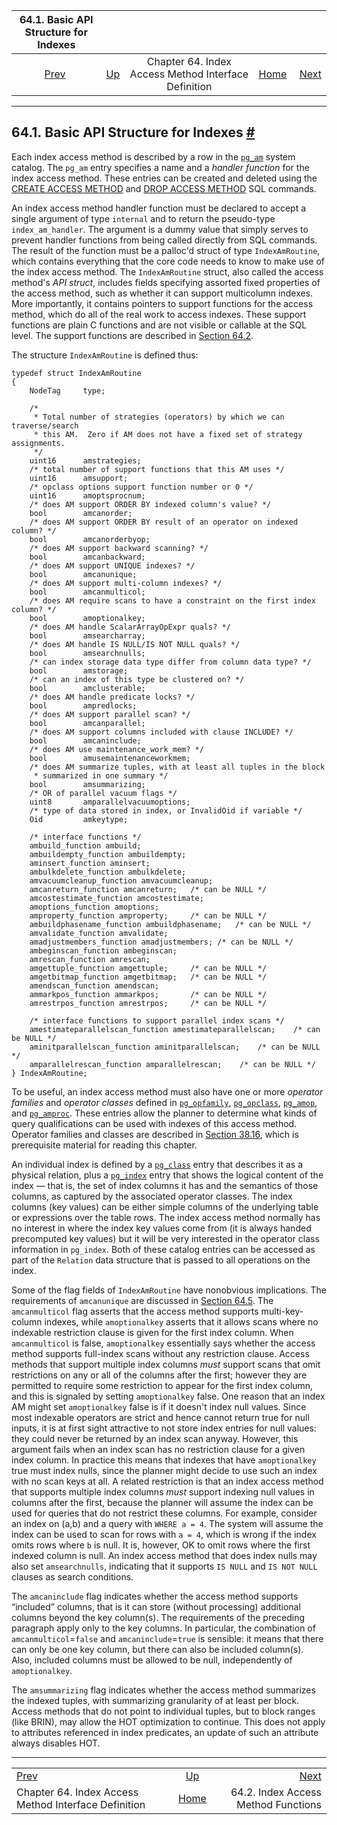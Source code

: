 <!--?xml version="1.0" encoding="UTF-8" standalone="no"?-->

|                     64.1. Basic API Structure for Indexes                    |                                                                           |                                                      |                                                       |                                                                     |
| :--------------------------------------------------------------------------: | :------------------------------------------------------------------------ | :--------------------------------------------------: | ----------------------------------------------------: | ------------------------------------------------------------------: |
| [Prev](indexam.html "Chapter 64. Index Access Method Interface Definition")  | [Up](indexam.html "Chapter 64. Index Access Method Interface Definition") | Chapter 64. Index Access Method Interface Definition | [Home](index.html "PostgreSQL 17devel Documentation") |  [Next](index-functions.html "64.2. Index Access Method Functions") |

***

## 64.1. Basic API Structure for Indexes [#](#INDEX-API)

Each index access method is described by a row in the [`pg_am`](catalog-pg-am.html "53.3. pg_am") system catalog. The `pg_am` entry specifies a name and a *handler function* for the index access method. These entries can be created and deleted using the [CREATE ACCESS METHOD](sql-create-access-method.html "CREATE ACCESS METHOD") and [DROP ACCESS METHOD](sql-drop-access-method.html "DROP ACCESS METHOD") SQL commands.

An index access method handler function must be declared to accept a single argument of type `internal` and to return the pseudo-type `index_am_handler`. The argument is a dummy value that simply serves to prevent handler functions from being called directly from SQL commands. The result of the function must be a palloc'd struct of type `IndexAmRoutine`, which contains everything that the core code needs to know to make use of the index access method. The `IndexAmRoutine` struct, also called the access method's *API struct*, includes fields specifying assorted fixed properties of the access method, such as whether it can support multicolumn indexes. More importantly, it contains pointers to support functions for the access method, which do all of the real work to access indexes. These support functions are plain C functions and are not visible or callable at the SQL level. The support functions are described in [Section 64.2](index-functions.html "64.2. Index Access Method Functions").

The structure `IndexAmRoutine` is defined thus:

    typedef struct IndexAmRoutine
    {
        NodeTag     type;

        /*
         * Total number of strategies (operators) by which we can traverse/search
         * this AM.  Zero if AM does not have a fixed set of strategy assignments.
         */
        uint16      amstrategies;
        /* total number of support functions that this AM uses */
        uint16      amsupport;
        /* opclass options support function number or 0 */
        uint16      amoptsprocnum;
        /* does AM support ORDER BY indexed column's value? */
        bool        amcanorder;
        /* does AM support ORDER BY result of an operator on indexed column? */
        bool        amcanorderbyop;
        /* does AM support backward scanning? */
        bool        amcanbackward;
        /* does AM support UNIQUE indexes? */
        bool        amcanunique;
        /* does AM support multi-column indexes? */
        bool        amcanmulticol;
        /* does AM require scans to have a constraint on the first index column? */
        bool        amoptionalkey;
        /* does AM handle ScalarArrayOpExpr quals? */
        bool        amsearcharray;
        /* does AM handle IS NULL/IS NOT NULL quals? */
        bool        amsearchnulls;
        /* can index storage data type differ from column data type? */
        bool        amstorage;
        /* can an index of this type be clustered on? */
        bool        amclusterable;
        /* does AM handle predicate locks? */
        bool        ampredlocks;
        /* does AM support parallel scan? */
        bool        amcanparallel;
        /* does AM support columns included with clause INCLUDE? */
        bool        amcaninclude;
        /* does AM use maintenance_work_mem? */
        bool        amusemaintenanceworkmem;
        /* does AM summarize tuples, with at least all tuples in the block
         * summarized in one summary */
        bool        amsummarizing;
        /* OR of parallel vacuum flags */
        uint8       amparallelvacuumoptions;
        /* type of data stored in index, or InvalidOid if variable */
        Oid         amkeytype;

        /* interface functions */
        ambuild_function ambuild;
        ambuildempty_function ambuildempty;
        aminsert_function aminsert;
        ambulkdelete_function ambulkdelete;
        amvacuumcleanup_function amvacuumcleanup;
        amcanreturn_function amcanreturn;   /* can be NULL */
        amcostestimate_function amcostestimate;
        amoptions_function amoptions;
        amproperty_function amproperty;     /* can be NULL */
        ambuildphasename_function ambuildphasename;   /* can be NULL */
        amvalidate_function amvalidate;
        amadjustmembers_function amadjustmembers; /* can be NULL */
        ambeginscan_function ambeginscan;
        amrescan_function amrescan;
        amgettuple_function amgettuple;     /* can be NULL */
        amgetbitmap_function amgetbitmap;   /* can be NULL */
        amendscan_function amendscan;
        ammarkpos_function ammarkpos;       /* can be NULL */
        amrestrpos_function amrestrpos;     /* can be NULL */

        /* interface functions to support parallel index scans */
        amestimateparallelscan_function amestimateparallelscan;    /* can be NULL */
        aminitparallelscan_function aminitparallelscan;    /* can be NULL */
        amparallelrescan_function amparallelrescan;    /* can be NULL */
    } IndexAmRoutine;

To be useful, an index access method must also have one or more *operator families* and *operator classes* defined in [`pg_opfamily`](catalog-pg-opfamily.html "53.35. pg_opfamily"), [`pg_opclass`](catalog-pg-opclass.html "53.33. pg_opclass"), [`pg_amop`](catalog-pg-amop.html "53.4. pg_amop"), and [`pg_amproc`](catalog-pg-amproc.html "53.5. pg_amproc"). These entries allow the planner to determine what kinds of query qualifications can be used with indexes of this access method. Operator families and classes are described in [Section 38.16](xindex.html "38.16. Interfacing Extensions to Indexes"), which is prerequisite material for reading this chapter.

An individual index is defined by a [`pg_class`](catalog-pg-class.html "53.11. pg_class") entry that describes it as a physical relation, plus a [`pg_index`](catalog-pg-index.html "53.26. pg_index") entry that shows the logical content of the index — that is, the set of index columns it has and the semantics of those columns, as captured by the associated operator classes. The index columns (key values) can be either simple columns of the underlying table or expressions over the table rows. The index access method normally has no interest in where the index key values come from (it is always handed precomputed key values) but it will be very interested in the operator class information in `pg_index`. Both of these catalog entries can be accessed as part of the `Relation` data structure that is passed to all operations on the index.

Some of the flag fields of `IndexAmRoutine` have nonobvious implications. The requirements of `amcanunique` are discussed in [Section 64.5](index-unique-checks.html "64.5. Index Uniqueness Checks"). The `amcanmulticol` flag asserts that the access method supports multi-key-column indexes, while `amoptionalkey` asserts that it allows scans where no indexable restriction clause is given for the first index column. When `amcanmulticol` is false, `amoptionalkey` essentially says whether the access method supports full-index scans without any restriction clause. Access methods that support multiple index columns *must* support scans that omit restrictions on any or all of the columns after the first; however they are permitted to require some restriction to appear for the first index column, and this is signaled by setting `amoptionalkey` false. One reason that an index AM might set `amoptionalkey` false is if it doesn't index null values. Since most indexable operators are strict and hence cannot return true for null inputs, it is at first sight attractive to not store index entries for null values: they could never be returned by an index scan anyway. However, this argument fails when an index scan has no restriction clause for a given index column. In practice this means that indexes that have `amoptionalkey` true must index nulls, since the planner might decide to use such an index with no scan keys at all. A related restriction is that an index access method that supports multiple index columns *must* support indexing null values in columns after the first, because the planner will assume the index can be used for queries that do not restrict these columns. For example, consider an index on (a,b) and a query with `WHERE a = 4`. The system will assume the index can be used to scan for rows with `a = 4`, which is wrong if the index omits rows where `b` is null. It is, however, OK to omit rows where the first indexed column is null. An index access method that does index nulls may also set `amsearchnulls`, indicating that it supports `IS NULL` and `IS NOT NULL` clauses as search conditions.

The `amcaninclude` flag indicates whether the access method supports “included” columns, that is it can store (without processing) additional columns beyond the key column(s). The requirements of the preceding paragraph apply only to the key columns. In particular, the combination of `amcanmulticol`=`false` and `amcaninclude`=`true` is sensible: it means that there can only be one key column, but there can also be included column(s). Also, included columns must be allowed to be null, independently of `amoptionalkey`.

The `amsummarizing` flag indicates whether the access method summarizes the indexed tuples, with summarizing granularity of at least per block. Access methods that do not point to individual tuples, but to block ranges (like BRIN), may allow the HOT optimization to continue. This does not apply to attributes referenced in index predicates, an update of such an attribute always disables HOT.

***

|                                                                              |                                                                           |                                                                     |
| :--------------------------------------------------------------------------- | :-----------------------------------------------------------------------: | ------------------------------------------------------------------: |
| [Prev](indexam.html "Chapter 64. Index Access Method Interface Definition")  | [Up](indexam.html "Chapter 64. Index Access Method Interface Definition") |  [Next](index-functions.html "64.2. Index Access Method Functions") |
| Chapter 64. Index Access Method Interface Definition                         |           [Home](index.html "PostgreSQL 17devel Documentation")           |                                 64.2. Index Access Method Functions |
